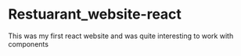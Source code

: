 # Restuarant_website-react
This was my first react website and was quite interesting to work with components
